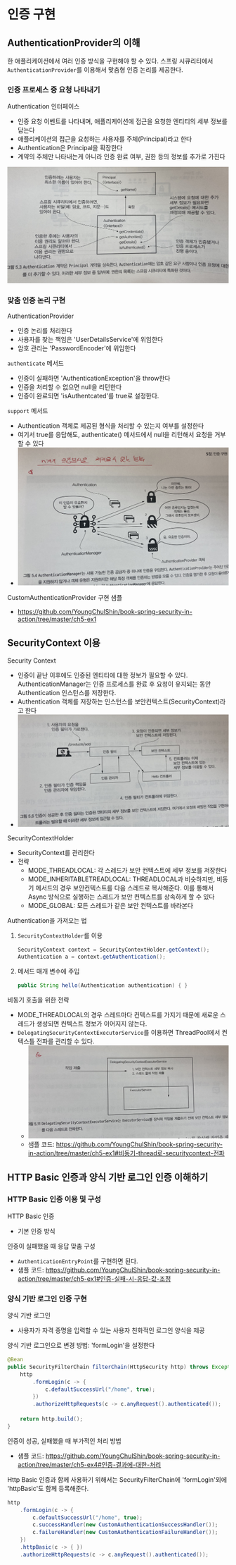 # 인증 구현
## AuthenticationProvider의 이해
한 애플리케이션에서 여러 인증 방식을 구현해야 할 수 있다. 스프링 시큐리티에서 `AuthenticationProvider`를 이용해서 맞춤형 인증 논리를 제공한다. 

### 인증 프로세스 중 요청 나타내기
Authentication 인터페이스
- 인증 요청 이벤트를 나타내며, 애플리케이션에 접근을 요청한 엔티티의 세부 정보를 담는다
- 애플리케이션의 접근을 요청하는 사용자를 주체(Principal)라고 한다
- Authentication은 Principal을 확장한다
- 계약의 주체만 나타내는게 아니라 인증 완료 여부, 권한 등의 정보를 추가로 가진다

![5-3](/Images/스프링시큐티리인액션/5-3.jpg)

### 맞춤 인증 논리 구현
AuthenticationProvider
- 인증 논리를 처리한다
- 사용자를 찾는 책임은 'UserDetailsService'에 위임한다
- 암호 관리는 'PasswordEncoder'에 위임한다

`authenticate` 메서드
- 인증이 실패하면 'AuthenticationException'을 throw한다
- 인증을 처리할 수 없으면 null을 리턴한다
- 인증이 완료되면 'isAuthentcated'를 true로 설정한다.

`support` 메서드
- Authentication 객체로 제공된 형식을 처리할 수 있는지 여부를 설정한다
- 여기서 true를 응답해도, authenticate() 메서드에서 null을 리턴해서 요청을 거부할 수 있다
- ![5-4](/Images/스프링시큐티리인액션/5-4.jpg)

CustomAuthenticationProvider 구현 샘플
- https://github.com/YoungChulShin/book-spring-security-in-action/tree/master/ch5-ex1

## SecurityContext 이용
Security Context
- 인증이 끝난 이후에도 인증된 엔티티에 대한 정보가 필요할 수 있다. AuthenticationManager는 인증 프로세스를 완료 후 요청이 유지되는 동안 Authentication 인스턴스를 저장한다. 
- Authentication 객체를 저장하는 인스턴스를 보안컨텍스트(SecurityContext)라고 한다
- ![5-6](/Images/스프링시큐티리인액션/5-6.jpg)

SecurityContextHolder
- SecurityContext를 관리한다
- 전략
   - MODE_THREADLOCAL: 각 스레드가 보안 컨텍스트에 세부 정보를 저장한다
   - MODE_INHERITABLETREADLOCAL: THREADLOCAL과 비슷하지만, 비동기 메서드의 경우 보안컨텍스트를 다음 스레드로 복사해준다. 이를 통해서 Async 방식으로 실행하는 스레드가 보안 컨텍스트를 상속하게 할 수 있다
   - MODE_GLOBAL: 모든 스레드가 같은 보안 컨텍스트를 바라본다

Authentication을 가져오는 법
1. `SecurityContextHolder`를 이용
    ```java
    SecurityContext context = SecurityContextHolder.getContext();
    Authentication a = context.getAuthentication();
    ```
2. 메서드 매개 변수에 주입
   ```java
   public String hello(Authentication authentication) { }
   ```

비동기 호출을 위한 전략
- MODE_THREADLOCAL의 경우 스레드마다 컨텍스트를 가지기 때문에 새로운 스레드가 생성되면 컨텍스트 정보가 이어지지 않는다. 
- `DelegatingSecurityContextExecutorService`를 이용하면 ThreadPool에서 컨텍스틀 전파를 관리할 수 있다.
   - ![5-11](/Images/스프링시큐티리인액션/5-11.jpg)
   - 샘플 코드: https://github.com/YoungChulShin/book-spring-security-in-action/tree/master/ch5-ex1#비동기-thread로-securitycontext-전파

## HTTP Basic 인증과 양식 기반 로그인 인증 이해하기
### HTTP Basic 인증 이용 및 구성
HTTP Basic 인증
- 기본 인증 방식

인증이 실패했을 때 응답 맞춤 구성
- `AuthenticationEntryPoint`를 구현하면 된다.
- 샘플 코드: https://github.com/YoungChulShin/book-spring-security-in-action/tree/master/ch5-ex1#인증-실패-시-응답-값-조정

### 양식 기반 로그인 인증 구현
양식 기반 로그인
- 사용자가 자격 증명을 입력할 수 있는 사용자 친화적인 로그인 양식을 제공

양식 기반 로그인으로 변경 방법: 'formLogin'을 설정한다
```java
@Bean
public SecurityFilterChain filterChain(HttpSecurity http) throws Exception {
    http
        .formLogin(c -> {
            c.defaultSuccessUrl("/home", true);
        })
        .authorizeHttpRequests(c -> c.anyRequest().authenticated());

    return http.build();
}
```

인증이 성공, 실패했을 때 부가적인 처리 방법
- 샘플 코드: https://github.com/YoungChulShin/book-spring-security-in-action/tree/master/ch5-ex4#인증-결과에-대한-처리

Http Basic 인증과 함께 사용하기 위해서는 SecurityFilterChain에 'formLogin'외에 'httpBasic'도 함께 등록해준다. 
```java
http
    .formLogin(c -> {
        c.defaultSuccessUrl("/home", true);
        c.successHandler(new CustomAuthenticationSuccessHandler());
        c.failureHandler(new CustomAuthenticationFailureHandler());
    })
    .httpBasic(c -> { })
    .authorizeHttpRequests(c -> c.anyRequest().authenticated());
```